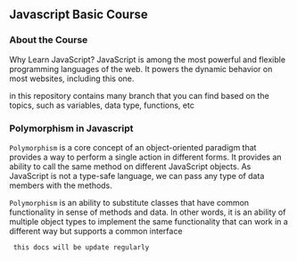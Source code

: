 ## Javascript Basic Course

### About the Course

Why Learn JavaScript?
JavaScript is among the most powerful and flexible programming languages of the web. It powers the dynamic behavior on most websites, including this one.

in this repository contains many branch that you can find based on the topics, such as variables, data type, functions, etc

### Polymorphism in Javascript
```Polymorphism``` is a core concept of an object-oriented paradigm that provides a way to perform a single action in different forms. It provides an ability to call the same method on different JavaScript objects. As JavaScript is not a type-safe language, we can pass any type of data members with the methods.

```Polymorphism``` is an ability to substitute classes that have common functionality in sense of methods and data. In other words, it is an ability of multiple object types to implement the same functionality that can work in a different way but supports a common interface

``` this docs will be update regularly```
